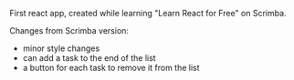 First react app, created while learning "Learn React for Free" on Scrimba. 

Changes from Scrimba version:
- minor style changes
- can add a task to the end of the list
- a button for each task to remove it from the list
